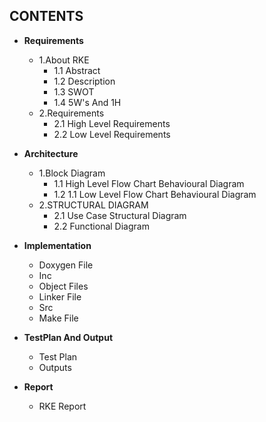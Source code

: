 ## **CONTENTS**
- **Requirements**
  - 1.About RKE
       - 1.1 Abstract
       - 1.2 Description
       - 1.3 SWOT
       - 1.4 5W's And 1H
  - 2.Requirements
    - 2.1 High Level Requirements
    - 2.2 Low Level Requirements

- **Architecture**
  - 1.Block Diagram
       - 1.1 High Level Flow Chart Behavioural Diagram
       - 1.2 1.1 Low Level Flow Chart Behavioural Diagram
  - 2.STRUCTURAL DIAGRAM
      - 2.1 Use Case Structural Diagram
      - 2.2 Functional Diagram

- **Implementation**
  - Doxygen File
  - Inc
  - Object Files
  - Linker File
  - Src
  - Make File

- **TestPlan And Output**
  - Test Plan
  - Outputs

- **Report**
  - RKE Report
